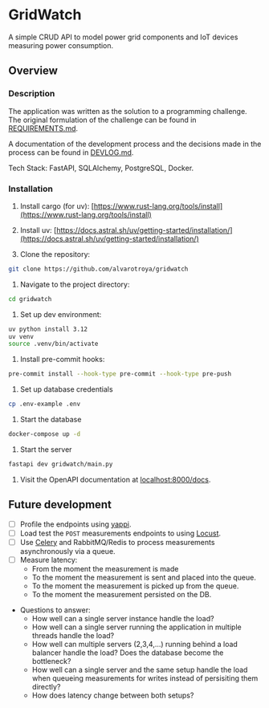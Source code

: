 # GridWatch

A simple CRUD API to model power grid components and IoT devices measuring
power consumption.

## Overview

### Description

The application was written as the solution to a programming challenge. The
original formulation of the challenge can be found in [REQUIREMENTS.md](/REQUIREMENTS.md).

A documentation of the development process and the decisions made in
the process can be found in [DEVLOG.md](/DEVLOG.md).

Tech Stack: FastAPI, SQLAlchemy, PostgreSQL, Docker.

### Installation

1. Install cargo (for uv):
[https://www.rust-lang.org/tools/install](https://www.rust-lang.org/tools/install)

1. Install uv:
[https://docs.astral.sh/uv/getting-started/installation/](https://docs.astral.sh/uv/getting-started/installation/)

1. Clone the repository:

  ```bash
  git clone https://github.com/alvarotroya/gridwatch
  ```

1. Navigate to the project directory:

  ```bash
  cd gridwatch
  ```

1. Set up dev environment:

  ```bash
  uv python install 3.12
  uv venv
  source .venv/bin/activate
  ```

1. Install pre-commit hooks:

  ```bash
  pre-commit install --hook-type pre-commit --hook-type pre-push
  ```

1. Set up database credentials

  ```bash
  cp .env-example .env
  ```

1. Start the database

  ```bash
  docker-compose up -d
  ```

1. Start the server

  ```bash
  fastapi dev gridwatch/main.py
  ```

1. Visit the OpenAPI documentation at [localhost:8000/docs](localhost:8000/docs).

## Future development

- [ ] Profile the endpoints using [yappi](https://github.com/sumerc/yappi).
- [ ] Load test the `POST` measurements endpoints to using [Locust](https://locust.io/).
- [ ] Use [Celery](https://github.com/celery/celery) and RabbitMQ/Redis to
process measurements asynchronously via a queue.
- [ ] Measure latency:
  - From the moment the measurement is made
  - To the moment the measurement is sent and placed into the queue.
  - To the moment the measurement is picked up from the queue.
  - To the moment the measurement persisted on the DB.

- Questions to answer:
  - How well can a single server instance handle the load?
  - How well can a single server running the application in multiple threads
  handle the load?
  - How well can multiple servers (2,3,4,...) running behind a load balancer
  handle the load? Does the database become the bottleneck?
  - How well can a single server and the same setup handle the load when
  queueing measurements for writes instead of persisiting them directly?
  - How does latency change between both setups?
